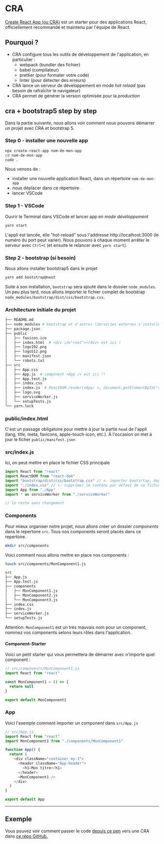 # CRA

[Create React App (ou CRA)](https://create-react-app.dev/) est un starter pour des applications React, officiellement recommandé et maintenu par l'équipe de React.

## Pourquoi ?

- CRA configure tous les outils de développement de l'application, en particulier :
  - webpack (bundler des fichier)
  - babel (compilateur)
  - prettier (pour formater votre code)
  - linter (pour détecter des erreurs)
- CRA lance un serveur de développement en mode _hot reload_ (pas besoin de rafraîchir le navigateur)
- CRA permet de générer la version optimisée pour la _production_

## cra + bootstrap5 step by step

Dans la partie suivante, nous allons voir comment nous pouvons démarrer un projet avec CRA et bootstrap 5.

### Step 0 - installer une nouvelle app

```bash
npx create-react-app nom-de-mon-app
cd nom-de-mon-app
code .
```

Nous venons de :

- installer une nouvelle application React, dans un répertoire `nom-de-mon-app`
- nous déplacer dans ce répertoire
- lancer VSCode

### Step 1 - VSCode

Ouvrir le Terminal dans VSCode et lancer app en _mode dévéloppement_

```bash
yarn start
```

L'appli est lancée, elle "hot-reload" sous l'addresse http://localhost:3000 (le numéro du port peut varier). Nous pouvons à chaque moment arrêter le serveur avec `Ctrl+C` (et ensuite le relancer avec `yarn start`).

### Step 2 - bootstrap (si besoin)

Nous allons installer bootstrap5 dans le projet

```bash
yarn add bootstrap@next
```

Suite à son installation, `bootstrap` sera ajouté dans le dossier `node_modules`.
Un peu plus tard, nous allons importer le fichier complet de bootstrap `node_modules/bootstrap/dist/css/bootstrap.css`.

### Architecture initiale du projet

```bash
├── README.md
├── node_modules # bootstrap et d'autres librairies externes s'installent ici
├── package.json
├── public
│   ├── favicon.ico
│   ├── index.html  # <div id="root"></div> est ici !
│   ├── logo192.png
│   ├── logo512.png
│   ├── manifest.json
│   └── robots.txt
├── src
│   ├── App.css
│   ├── App.js  # component <App /> est ici !!
│   ├── App.test.js
│   ├── index.css
│   ├── index.js  # ReactDOM.render(<App/ >, document.getElementById("root") se passe ici
│   ├── logo.svg
│   ├── serviceWorker.js
│   └── setupTests.js
└── yarn.lock
```

### public/index.html

C'est un passage obligatoire pour mettre à jour la partie `head` de l'appli (lang, title, meta, favicons, apple-touch-icon, etc.). À l'occasion on met à jour le ficher `public/manifest.json`

### src/index.js

Ici, on peut mettre en place le fichier CSS principale

```javascript
import React from "react"
import ReactDOM from "react-dom"
import "bootstrap/dist/css/bootstrap.css" // <- importer bootsrtap, depuis node_modules
import "./index.css" // <- supprimer le contenu par défaut de ce fichier
import App from "./App"
import * as serviceWorker from "./serviceWorker"

// le reste sans changement
```

### Components

Pour mieux organiser notre projet, nous allons créer un dossier _components_ dans le repertoire `src`.
Tous nos components seront placés dans ce repertoire.

```bash
mkdir src/components
```

Voici comment nous allons mettre en place nos components :

```bash
touch src/components/MonComponent1.js
```

```bash
src
├── App.js
├── App.test.js
├── components
│   ├── MonComponent1.js
│   ├── MonComponent2.js
│   └── MonComponent3.js
├── index.css
├── index.js
├── serviceWorker.js
└── setupTests.js
```

Attention: `MonComponent1` est un très mauvais nom pour un component, nommez vos components selons leurs rôles dans l'application.

#### Component-Starter

Voici un petit starter qui vous permettera de démarrer avec n'importe quel component :

```javascript
// src/components/MonComponent1.js
import React from "react"

const MonComponent1 = () => {
  return null
}

export default MonComponent1
```

### App

Voici l'exemple comment importer un component dans `src/App.js`

```javascript
// src/App.js
import React from "react"
import MonComponent1 from "./components/MonComponent1"

function App() {
  return (
    <div className="container my-3">
      <header className="App-header">
        <h1>Mon titre</h1>
      </header>
      <MonComponent1 />
    </div>
  )
}

export default App
```

---

## Exemple

Vous pouvez voir comment passer le code [depuis ce pen](https://codepen.io/alyra/pen/a4bb96fcc8c2c5dcba3eb2b1720db479) vers une CRA dans [ce répo GitHub.](https://github.com/pehaa/alyra-react-shopping-list)
